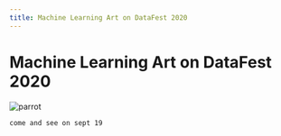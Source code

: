 ```yaml
---
title: Machine Learning Art on DataFest 2020
---
```

# Machine Learning Art on DataFest 2020
![parrot](https://fest.ai/2020/static/img/design/fest_global_white_fill.svg)

```come and see on sept 19```
